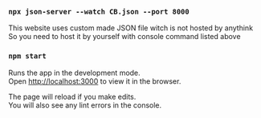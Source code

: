 
### `npx json-server --watch CB.json --port 8000`

This website uses custom made JSON file witch is not hosted by anythink
So you need to host it by yourself with console command listed above

### `npm start`

Runs the app in the development mode.\
Open [http://localhost:3000](http://localhost:3000) to view it in the browser.

The page will reload if you make edits.\
You will also see any lint errors in the console.
